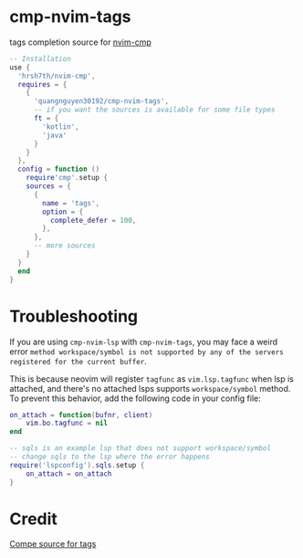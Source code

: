 # cmp-nvim-tags

tags completion source for [nvim-cmp](https://github.com/hrsh7th/nvim-cmp)

```lua
-- Installation
use { 
  'hrsh7th/nvim-cmp',
  requires = {
    {
      'quangnguyen30192/cmp-nvim-tags',
      -- if you want the sources is available for some file types
      ft = {
        'kotlin',
        'java'
      }
    }
  },
  config = function ()
    require'cmp'.setup {
    sources = {
      {
        name = 'tags',
        option = {
          complete_defer = 100,
        },
      },
      -- more sources
    }
  }
  end
}

```

# Troubleshooting

If you are using `cmp-nvim-lsp` with `cmp-nvim-tags`, you may face a weird error
`method workspace/symbol is not supported by any of the servers registered for the current buffer`.

This is because neovim will register `tagfunc` as `vim.lsp.tagfunc` when lsp is attached, and there's no attached lsps
supports `workspace/symbol` method. To prevent this behavior, add the following code in your config file:

```lua
on_attach = function(bufnr, client)
    vim.bo.tagfunc = nil
end

-- sqls is an example lsp that does not support workspace/symbol
-- change sqls to the lsp where the error happens
require('lspconfig').sqls.setup {
    on_attach = on_attach
}
```

# Credit
[Compe source for tags](https://github.com/hrsh7th/nvim-compe/blob/master/lua/compe_tags/init.lua)
